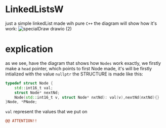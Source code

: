 # LinkedListsW
just a simple linkedList made wih pure `C++`
the diagram will show how it's work:
![specialDraw drawio (2)](https://github.com/user-attachments/assets/ac16bd52-82b5-4293-aa07-480e2415c72f)

# explication 
as we see, have the diagram that shows how `Nodes` work exactly, we firstly make a `head` pointer, which points to first Node made, it's will be firstly intialized with the value `nullptr`
the STRUCTURE is made like this:
```cpp
typedef struct Node {
	std::int16_t val;
	struct Node* nextNd;
	Node(std::int16_t v, struct Node* nxtNd): val(v),nextNd(nxtNd){}
}Node, *PNode;
```
`val` represent the values that we put on
```diff
@@ ATTENTION!!
```
